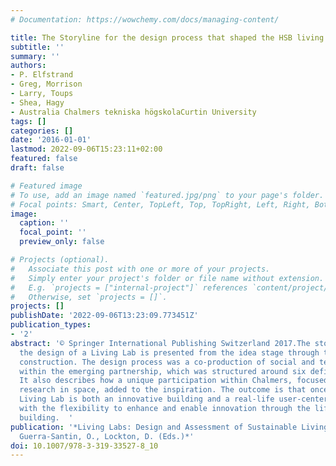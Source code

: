 ```yaml
---
# Documentation: https://wowchemy.com/docs/managing-content/

title: The Storyline for the design process that shaped the HSB living lab
subtitle: ''
summary: ''
authors:
- P. Elfstrand
- Greg, Morrison
- Larry, Toups
- Shea, Hagy
- Australia Chalmers tekniska högskolaCurtin University
tags: []
categories: []
date: '2016-01-01'
lastmod: 2022-09-06T15:23:11+02:00
featured: false
draft: false

# Featured image
# To use, add an image named `featured.jpg/png` to your page's folder.
# Focal points: Smart, Center, TopLeft, Top, TopRight, Left, Right, BottomLeft, Bottom, BottomRight.
image:
  caption: ''
  focal_point: ''
  preview_only: false

# Projects (optional).
#   Associate this post with one or more of your projects.
#   Simply enter your project's folder or file name without extension.
#   E.g. `projects = ["internal-project"]` references `content/project/deep-learning/index.md`.
#   Otherwise, set `projects = []`.
projects: []
publishDate: '2022-09-06T13:23:09.773451Z'
publication_types:
- '2'
abstract: '© Springer International Publishing Switzerland 2017.The storyline for
  the design of a Living Lab is presented from the idea stage through to building
  construction. The design process was a co-production of social and technical knowledge
  within the emerging partnership, which was structured around six defined focus fields.
  It also describes how a unique participation within Chalmers, focused on linking
  research in space, added to the inspiration. The outcome is that once built, HSB
  Living Lab is both an innovative building and a real-life user-centered facility
  with the flexibility to enhance and enable innovation through the lifetime of the
  building.  '
publication: '*Living Labs: Design and Assessment of Sustainable Living; Keyson, D.V.,
  Guerra-Santin, O., Lockton, D. (Eds.)*'
doi: 10.1007/978-3-319-33527-8_10
---
```

